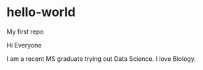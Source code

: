 # hello-world
My first repo

Hi Everyone

I am a recent MS graduate trying out Data Science.
I love Biology.
